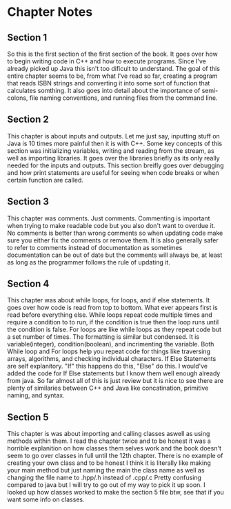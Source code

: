 # Chapter Notes

## Section 1

So this is the first section of the first section of the book. It goes over how to begin writing code in C++ and how to execute programs. Since I've already picked up Java this isn't too dificult to understand. The goal of this entire chapter seems to be, from what I've read so far, creating a program that reads ISBN strings and converting it into some sort of function that calculates somthing. It also goes into detail about the importance of semi-colons, file naming conventions, and running files from the command line.

## Section 2

This chapter is about inputs and outputs. Let me just say, inputting stuff on Java is 10 times more painful then it is with C++. Some key concepts of this section was initializing variables, writing and reading from the stream, as well as importing libraries. It goes over the libraries briefly as its only really needed for the inputs and outputs. This section breifly goes over debugging and how print statements are useful for seeing when code breaks or when certain function are called.

## Section 3

This chapter was comments. Just comments. Commenting is important when trying to make readable code but you also don't want to overdue it. No comments is better than wrong comments so when updating code make sure you either fix the comments or remove them. It is also generally safer to refer to comments instead of documentation as sometimes documentation can be out of date but the comments will always be, at least as long as the programmer follows the rule of updating it.

## Section 4

This chapter was about while loops, for loops, and if else statements.  It goes over how code is read from top to bottom. What ever appears first is read before everything else. While loops repeat code multiple times and require a condition to to run, if the condition is true then the loop runs until the condition is false. For loops are like while loops as they repeat code but a set number of times. The formatting is similar but condensed. It is variable(integer), condition(boolean), and incrimenting the variable. Both While loop and For loops help you repeat code for things like traversing arrays, algorithms, and checking individual characters. If Else Statements are self explanitory. "If" this happens do this, "Else" do this. I would've added the code for If Else statements but I know them well enough already from java. So far almost all of this is just review but it is nice to see there are plenty of similaries between C++ and Java like concatination, primitive naming, and syntax.

## Section 5

This chapter is was about importing and calling classes aswell as using methods within them. I read the chapter twice and to be honest it was a horrible explanition on how classes them selves work and the book doesn't seem to go over classes in full until the 12th chapter. There is no example of creating your own class and to be honest I think it is literally like making your main method but just naming the main the class name as well as changing the file name to .hpp/.h instead of .cpp/.c Pretty confusing compared to java but I will try to go out of my way to pick it up soon. I looked up how classes worked to make the section 5 file btw, see that if you want some info on classes.
